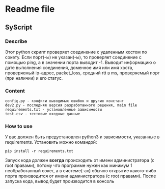 # Readme file
## SyScript
### Describe
Этот python скрипт проверяет соединение с удаленным хостом по сокету.
    Если порт(-ы) не указан(-ы), то проверяет соединение с помощью ping, а в значении порта выводит -1. 
    Выводит информацию о дате выполнения соединения, доменное имя или имя хоста, проверяемый ip-адрес, packet_loss, средний rtt в ms, проверяемый порт (при наличии) и его статус.
### Content
    config.py - конфиги выводимых ошибок и других констант
    dev2.py - последняя версия разработанного решения, main file
    requirements.txt - установленные зависимости
    test.csv - тестовые входные данные

### How to use
У вас должен быть предустановлен python3 и зависимости, указанные в requirements. Установить можно командой:

    pip install -r requirements.txt

Запуск кода должен **всегда** происходить от имени администратора (с root правами), потому что программе нужен как минимум 1 необработанный сокет, а в системе(-ах) обычно открытие какого-либо порта производится от имени администратора (с root правами).
После запуска кода, вывод будет производится в консоль

    

    
